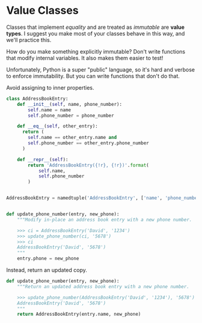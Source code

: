 # Value Classes

Classes that implement _equality_ and are treated as _immutable_ are **value types**.
I suggest you make most of your classes behave in this way, and we'll practice this.

How do you make something explicitly immutable?
Don't write functions that modify internal variables.
It also makes them easier to test!

Unfortunately, Python is a super "public" language, so it's hard and verbose to enforce immutability.
But you can write functions that don't do that.

Avoid assigning to inner properties.

```py
class AddressBookEntry:
    def __init__(self, name, phone_number):
        self.name = name
        self.phone_number = phone_number

    def __eq__(self, other_entry):
      return (
        self.name == other_entry.name and
        self.phone_number == other_entry.phone_number
      )

    def __repr__(self):
        return 'AddressBookEntry({!r}, {!r})'.format(
            self.name,
            self.phone_number
        )


AddressBookEntry = namedtuple('AddressBookEntry', ['name', 'phone_number'])


def update_phone_number(entry, new_phone):
    """Modify in-place an address book entry with a new phone number.

    >>> ci = AddressBookEntry('David', '1234')
    >>> update_phone_number(ci, '5678')
    >>> ci
    AddressBookEntry('David', '5678')
    """
    entry.phone = new_phone
```

Instead, return an updated copy.

```py
def update_phone_number(entry, new_phone):
    """Return an updated address book entry with a new phone number.

    >>> update_phone_number(AddressBookEntry('David', '1234'), '5678')
    AddressBookEntry('David', '5678')
    """
    return AddressBookEntry(entry.name, new_phone)
```
